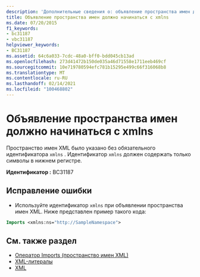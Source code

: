 ```yaml
---
description: 'Дополнительные сведения о: объявление пространства имен должно начинаться с "xmlns"'
title: Объявление пространства имен должно начинаться с xmlns
ms.date: 07/20/2015
f1_keywords:
- bc31187
- vbc31187
helpviewer_keywords:
- BC31187
ms.assetid: 64c6a033-7cdc-48a0-bff0-bdd045cb13ad
ms.openlocfilehash: 273d41472b150de035a46d71558e1711eeb469cf
ms.sourcegitcommit: 10e719780594efc781b15295e499c66f316068b8
ms.translationtype: MT
ms.contentlocale: ru-RU
ms.lasthandoff: 02/14/2021
ms.locfileid: "100468802"
---
```

# <a name="namespace-declaration-must-start-with-xmlns"></a>Объявление пространства имен должно начинаться с xmlns

Пространство имен XML было указано без обязательного идентификатора `xmlns` . Идентификатор `xmlns` должен содержать только символы в нижнем регистре.  
  
 **Идентификатор :** BC31187  
  
## <a name="to-correct-this-error"></a>Исправление ошибки  
  
- Используйте идентификатор `xmlns` при объявлении пространства имен XML. Ниже представлен пример такого кода:
  
```vb  
Imports <xmlns:ns="http://SampleNamespace">  
```  
  
## <a name="see-also"></a>См. также раздел

- [Оператор Imports (пространство имен XML)](../language-reference/statements/imports-statement-xml-namespace.md)
- [XML-литералы](../language-reference/xml-literals/index.md)
- [XML](../programming-guide/language-features/xml/index.md)
